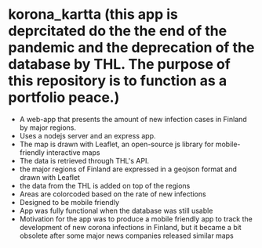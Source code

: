 # korona_kartta (this app is deprcitated do the the end of the pandemic and the deprecation of the database by THL. The purpose of this repository is to function as a portfolio peace.)

- A web-app that presents the amount of new infection cases in Finland by major regions. 
- Uses a nodejs server and an express app.
- The map is drawn with Leaflet, an open-source js library for mobile-friendly interactive maps
- The data is retrieved through THL's API.
- the major regions of Finland are expressed in a geojson format and drawn with Leaflet
- the data from the THL is added on top of the regions
- Areas are colorcoded based on the rate of new infections 
- Designed to be mobile friendly
- App was fully functional when the database was still usable
- Motivation for the app was to produce a mobile friendly app to track the development of new corona infections in Finland, but it became a bit obsolete after some major news companies released similar maps

